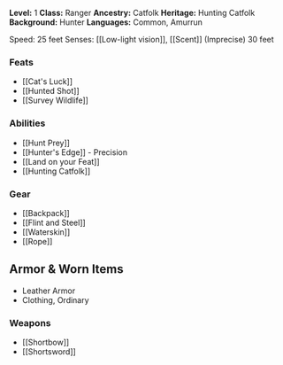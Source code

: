 **Level:** 1
**Class:** Ranger
**Ancestry:** Catfolk
**Heritage:** Hunting Catfolk
**Background:** Hunter
**Languages:** Common, Amurrun

Speed: 25 feet
Senses: [[Low-light vision]], [[Scent]] (Imprecise) 30 feet

### Feats
- [[Cat's Luck]]
- [[Hunted Shot]]
- [[Survey Wildlife]]

### Abilities
- [[Hunt Prey]]
- [[Hunter's Edge]] - Precision
- [[Land on your Feat]]
- [[Hunting Catfolk]]

### Gear
- [[Backpack]]
- [[Flint and Steel]]
- [[Waterskin]]
- [[Rope]]

## Armor & Worn Items
- Leather Armor
- Clothing, Ordinary

### Weapons
- [[Shortbow]]
- [[Shortsword]]